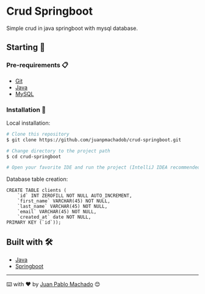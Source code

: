 # Crud Springboot

Simple crud in java springboot with mysql database.

## Starting 🚀

### Pre-requirements 📋

* [Git](https://git-scm.com/)
* [Java](https://www.oracle.com/java/technologies/downloads/)
* [MySQL](https://www.mysql.com/)

### Installation 🔧

Local installation:

```bash
# Clone this repository
$ git clone https://github.com/juanpmachadob/crud-springboot.git

# Change directory to the project path
$ cd crud-springboot

# Open your favorite IDE and run the project (IntelliJ IDEA recommended)
```

Database table creation:
```
CREATE TABLE clients (
    `id` INT ZEROFILL NOT NULL AUTO_INCREMENT,
    `first_name` VARCHAR(45) NOT NULL,
    `last_name` VARCHAR(45) NOT NULL,
    `email` VARCHAR(45) NOT NULL,
    `created_at` date NOT NULL,
PRIMARY KEY (`id`));
```

## Built with 🛠️

* [Java](https://www.java.com/)
* [Springboot](https://spring.io/projects/spring-boot)

---
⌨️ with ❤️ by [Juan Pablo Machado](https://github.com/juanpmachadob ) 😊 
